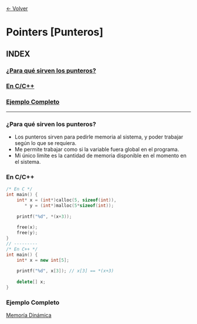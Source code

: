 [<- Volver](../ayudantia-lp1-2022-1c/README.md)
# Pointers [Punteros]
## INDEX
### [¿Para qué sirven los punteros?](#para-qué-sirven-los-punteros)
### [En C/C++](#en-cc)
### [Ejemplo Completo](#ejemplo-completo)
---
### ¿Para qué sirven los punteros?
- Los punteros sirven para pedirle memoria al sistema, y poder trabajar según lo que se requiera.
- Me permite trabajar como si la variable fuera global en el programa.
- Mi único limite es la cantidad de memoria disponible en el momento en el sistema.

### En C/C++
```cpp
/* En C */
int main() {
    int* x = (int*)calloc(5, sizeof(int)),
       * y = (int*)malloc(5*sizeof(int));
       
    printf("%d", *(x+3));
    
    free(x);
    free(y);
}
// ---------
/* En C++ */
int main() {
    int* x = new int[5];
       
    printf("%d", x[3]); // x[3] == *(x+3)
    
    delete[] x;
}
```

### Ejemplo Completo
[Memoría Dinámica](/RepasoDeC)